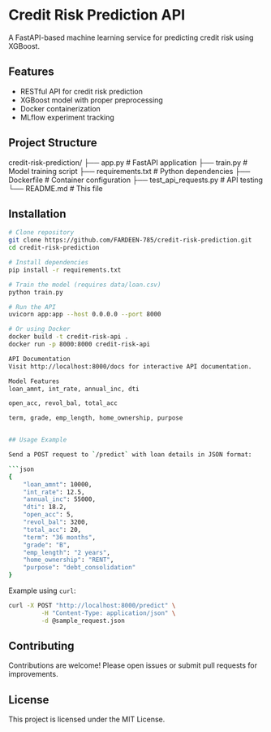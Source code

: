 # Credit Risk Prediction API

A FastAPI-based machine learning service for predicting credit risk using XGBoost.

## Features
- RESTful API for credit risk prediction
- XGBoost model with proper preprocessing
- Docker containerization
- MLflow experiment tracking

## Project Structure
credit-risk-prediction/
├── app.py # FastAPI application
├── train.py # Model training script
├── requirements.txt # Python dependencies
├── Dockerfile # Container configuration
├── test_api_requests.py # API testing
└── README.md # This file


## Installation
```bash
# Clone repository
git clone https://github.com/FARDEEN-785/credit-risk-prediction.git
cd credit-risk-prediction

# Install dependencies
pip install -r requirements.txt

# Train the model (requires data/loan.csv)
python train.py

# Run the API
uvicorn app:app --host 0.0.0.0 --port 8000

# Or using Docker
docker build -t credit-risk-api .
docker run -p 8000:8000 credit-risk-api

API Documentation
Visit http://localhost:8000/docs for interactive API documentation.

Model Features
loan_amnt, int_rate, annual_inc, dti

open_acc, revol_bal, total_acc

term, grade, emp_length, home_ownership, purpose


## Usage Example

Send a POST request to `/predict` with loan details in JSON format:

```json
{
    "loan_amnt": 10000,
    "int_rate": 12.5,
    "annual_inc": 55000,
    "dti": 18.2,
    "open_acc": 5,
    "revol_bal": 3200,
    "total_acc": 20,
    "term": "36 months",
    "grade": "B",
    "emp_length": "2 years",
    "home_ownership": "RENT",
    "purpose": "debt_consolidation"
}
```

Example using `curl`:

```bash
curl -X POST "http://localhost:8000/predict" \
         -H "Content-Type: application/json" \
         -d @sample_request.json
```

## Contributing

Contributions are welcome! Please open issues or submit pull requests for improvements.

## License

This project is licensed under the MIT License.
